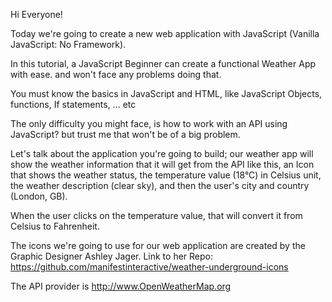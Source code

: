 Hi Everyone!

Today we're going to create a new web application with JavaScript (Vanilla JavaScript: No Framework).

In this tutorial, a JavaScript Beginner can create a functional Weather App with ease. and won't face any problems doing that.

You must know the basics in JavaScript and HTML, like JavaScript Objects, functions, If statements, ... etc

The only difficulty you might face, is how to work with an API using JavaScript? but trust me that won't be of a big problem.

Let's talk about the application you're going to build; our weather app will show the weather information that it will get from the API like this, an Icon that shows the weather status, the temperature value (18°C) in Celsius unit, the weather description (clear sky), and then the user's city and country (London, GB).

When the user clicks on the temperature value, that will convert it from Celsius to Fahrenheit.

The icons we're going to use for our web application are created by the Graphic Designer Ashley Jager. Link to her Repo: https://github.com/manifestinteractive/weather-underground-icons

The API provider is http://www.OpenWeatherMap.org
